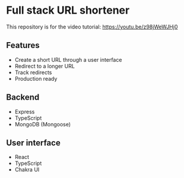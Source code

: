 # Full stack URL shortener

This repository is for the video tutorial: https://youtu.be/z98jWeWJHj0
## Features
* Create a short URL through a user interface
* Redirect to a longer URL
* Track redirects
* Production ready

## Backend
* Express
* TypeScript
* MongoDB (Mongoose)

## User interface
* React
* TypeScript
* Chakra UI

